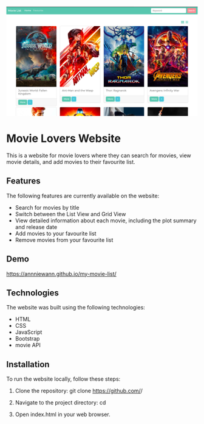 ![Movie Lovers Website Screenshot](./image/my-movie-list.png "Movie Lovers Website Screenshot")

# Movie Lovers Website

This is a website for movie lovers where they can search for movies, view movie details, and add movies to their favourite list.

## Features

The following features are currently available on the website:

- Search for movies by title
- Switch between the List View and Grid View
- View detailed information about each movie, including the plot summary and release date
- Add movies to your favourite list
- Remove movies from your favourite list

## Demo

https://annniewann.github.io/my-movie-list/

## Technologies

The website was built using the following technologies:

- HTML
- CSS
- JavaScript
- Bootstrap
- movie API

## Installation

To run the website locally, follow these steps:

1. Clone the repository: git clone https://github.com/<username>/<repository>

2. Navigate to the project directory: cd <repository>

3. Open index.html in your web browser.

